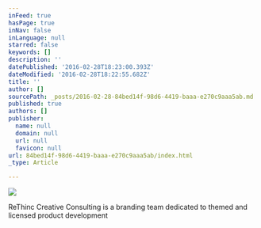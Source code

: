 ```yaml
---
inFeed: true
hasPage: true
inNav: false
inLanguage: null
starred: false
keywords: []
description: ''
datePublished: '2016-02-28T18:23:00.393Z'
dateModified: '2016-02-28T18:22:55.682Z'
title: ''
author: []
sourcePath: _posts/2016-02-28-84bed14f-98d6-4419-baaa-e270c9aaa5ab.md
published: true
authors: []
publisher:
  name: null
  domain: null
  url: null
  favicon: null
url: 84bed14f-98d6-4419-baaa-e270c9aaa5ab/index.html
_type: Article

---
```

![](https://the-grid-user-content.s3-us-west-2.amazonaws.com/099a0b72-e902-4dfd-949c-2c3403719b74.png)

ReThinc Creative Consulting is a branding team dedicated to themed and licensed product development